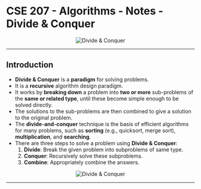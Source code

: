# **CSE 207 - Algorithms - Notes - Divide & Conquer**

<p align="center">
    <img src="https://res.cloudinary.com/practicaldev/image/fetch/s--igrQ6hCW--/c_imagga_scale,f_auto,fl_progressive,h_420,q_auto,w_1000/https://skerritt.blog/content/images/2019/03/Copy-of-Copy-of-Copy-of-How-does-Tor-work_.png" alt="Divide & Conquer"/>
</p>

---

## **Introduction**

- **Divide & Conquer** is a **paradigm** for solving problems.
- It is a **recursive** algorithm design paradigm.
- It works by **breaking down** a problem into **two or more** sub-problems of the **same or related type**, until these become simple enough to be solved directly.
- The solutions to the sub-problems are then combined to give a solution to the original problem.
- The **divide-and-conquer** technique is the basis of efficient algorithms for many problems, such as **sorting** (e.g., quicksort, merge sort), **multiplication**, and **searching**.
- There are three steps to solve a problem using **Divide & Conquer**:
    1. **Divide**: Break the given problem into subproblems of same type.
    2. **Conquer**: Recursively solve these subproblems.
    3. **Combine**: Appropriately combine the answers.

<p align="center">
    <img src="https://miro.medium.com/v2/resize:fit:1150/1*Tt-u972ldjyJVZZiXn4eUA.png" alt="Divide & Conquer"/>
</p>

---
